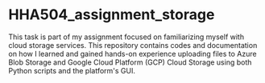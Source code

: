 # HHA504_assignment_storage
This task is part of my assignment focused on familiarizing myself with cloud storage services. This repository contains codes and documentation on how I learned and gained hands-on experience uploading files to Azure Blob Storage and Google Cloud Platform (GCP) Cloud Storage using both Python scripts and the platform's GUI.
